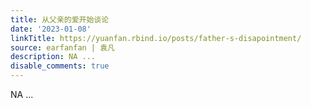 ```yaml
---
title: 从父亲的爱开始谈论
date: '2023-01-08'
linkTitle: https://yuanfan.rbind.io/posts/father-s-disapointment/
source: earfanfan | 袁凡
description: NA ...
disable_comments: true
---
```

NA ...